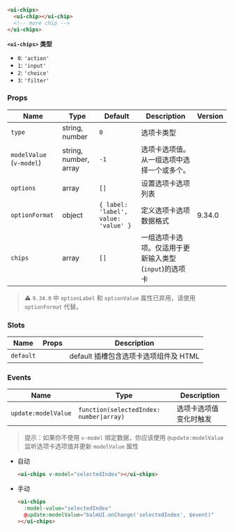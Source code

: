 ```html
<ui-chips>
  <ui-chip></ui-chip>
  <!-- more chip -->
</ui-chips>
```

**`<ui-chips>` 类型**

- `0`: `'action'`
- `1`: `'input'`
- `2`: `'choice'`
- `3`: `'filter'`

### Props

| Name                     | Type                  | Default                              | Description                                           | Version |
| ------------------------ | --------------------- | ------------------------------------ | ----------------------------------------------------- | ------- |
| `type`                   | string, number        | `0`                                  | 选项卡类型                                            |         |
| `modelValue` (`v-model`) | string, number, array | `-1`                                 | 选项卡选项值。从一组选项中选择一个或多个。            |         |
| `options`                | array                 | `[]`                                 | 设置选项卡选项列表                                    |         |
| `optionFormat`           | object                | `{ label: 'label', value: 'value' }` | 定义选项卡选项数据格式                                | 9.34.0  |
| `chips`                  | array                 | `[]`                                 | 一组选项卡选项。仅适用于更新输入类型(`input`)的选项卡 |         |

> ⚠️ `9.34.0` 中 `optionLabel` 和 `optionValue` 属性已弃用，请使用 `optionFormat` 代替。

### Slots

| Name      | Props | Description                           |
| --------- | ----- | ------------------------------------- |
| `default` |       | default 插槽包含选项卡选项组件及 HTML |

### Events

| Name                | Type                                     | Description            |
| ------------------- | ---------------------------------------- | ---------------------- |
| `update:modelValue` | `function(selectedIndex: number\|array)` | 选项卡选项值变化时触发 |

> 提示：如果你不使用 `v-model` 绑定数据，你应该使用 `@update:modelValue` 监听选项卡选项值并更新 `modelValue` 属性

- 自动

  ```html
  <ui-chips v-model="selectedIndex"></ui-chips>
  ```

- 手动

  ```html
  <ui-chips
    :model-value="selectedIndex"
    @update:modelValue="balmUI.onChange('selectedIndex', $event)"
  ></ui-chips>
  ```

